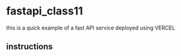 # fastapi_class11
this is a quick example of a fast API service deployed using VERCEL

## instructions 
